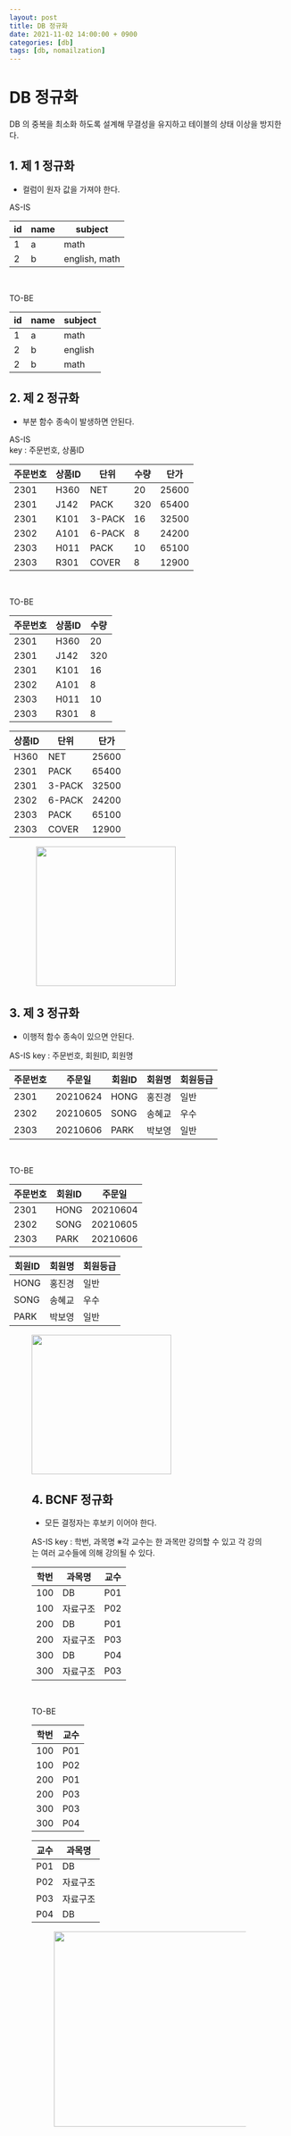 ```yaml
---
layout: post
title: DB 정규화
date: 2021-11-02 14:00:00 + 0900
categories: [db]
tags: [db, nomailzation]
---
```


# DB 정규화

DB 의 중복을 최소화 하도록 설계해 무결성을 유지하고 테이블의 상태 이상을 방지한다.

## 1. 제 1 정규화

- 컬럼이 원자 값을 가져야 한다.    

AS-IS

| id   | name | subject       |
| ---- | ---- | ------------- |
| 1    | a    | math          |
| 2    | b    | english, math |

<br />

TO-BE 

| id   | name | subject |
| ---- | ---- | ------- |
| 1    | a    | math    |
| 2    | b    | english |
| 2    | b    | math    |



## 2. 제 2 정규화

- 부분 함수 종속이 발생하면 안된다.

AS-IS   
key : 주문번호, 상품ID

| 주문번호 | 상품ID | 단위   | 수량 | 단가  |
| -------- | ------ | ------ | ---- | ----- |
| 2301     | H360   | NET    | 20   | 25600 |
| 2301     | J142   | PACK   | 320  | 65400 |
| 2301     | K101   | 3-PACK | 16   | 32500 |
| 2302     | A101   | 6-PACK | 8    | 24200 |
| 2303     | H011   | PACK   | 10   | 65100 |
| 2303     | R301   | COVER  | 8    | 12900 |

<br />

TO-BE

| 주문번호 | 상품ID | 수량 |
| -------- | ------ | ---- |
| 2301     | H360   | 20   |
| 2301     | J142   | 320  |
| 2301     | K101   | 16   |
| 2302     | A101   | 8    |
| 2303     | H011   | 10   |
| 2303     | R301   | 8    |

| 상품ID | 단위   | 단가  |
| ------ | ------ | ----- |
| H360   | NET    | 25600 |
| 2301   | PACK   | 65400 |
| 2301   | 3-PACK | 32500 |
| 2302   | 6-PACK | 24200 |
| 2303   | PACK   | 65100 |
| 2303   | COVER  | 12900 |

<figure>
  <img src="https://user-images.githubusercontent.com/13375810/139792246-83570533-113a-4c0c-bdb3-2334e70e3693.png" height="250"/>
</figure>



## 3. 제 3 정규화

- 이행적 함수 종속이 있으면 안된다.

AS-IS
key : 주문번호, 회원ID, 회원명

| 주문번호 | 주문일   | 회원ID | 회원명 | 회원등급 |
| -------- | -------- | ------ | ------ | -------- |
| 2301     | 20210624 | HONG   | 홍진경 | 일반     |
| 2302     | 20210605 | SONG   | 송혜교 | 우수     |
| 2303     | 20210606 | PARK   | 박보영 | 일반     |

<br />

TO-BE

| 주문번호 | 회원ID | 주문일   |
| -------- | ------ | -------- |
| 2301     | HONG   | 20210604 |
| 2302     | SONG   | 20210605 |
| 2303     | PARK   | 20210606 |

| 회원ID | 회원명 | 회원등급 |
| ------ | ------ | -------- |
| HONG   | 홍진경 | 일반     |
| SONG   | 송혜교 | 우수     |
| PARK   | 박보영 | 일반     |

<figure>
  <img src="https://user-images.githubusercontent.com/13375810/139792941-13ee05ec-1c9f-40ee-92d1-db3697a2a492.png" height="250"/
</figure>



## 4. BCNF 정규화

- 모든 결정자는 후보키 이어야 한다.

AS-IS
key : 학번, 과목명
※각 교수는 한 과목만 강의할 수 있고 각 강의는 여러 교수들에 의해 강의될 수 있다.

| 학번 | 과목명   | 교수 |
| ---- | -------- | ---- |
| 100  | DB       | P01  |
| 100  | 자료구조 | P02  |
| 200  | DB       | P01  |
| 200  | 자료구조 | P03  |
| 300  | DB       | P04  |
| 300  | 자료구조 | P03  |

<br />

TO-BE

| 학번 | 교수 |
| ---- | ---- |
| 100  | P01  |
| 100  | P02  |
| 200  | P01  |
| 200  | P03  |
| 300  | P03  |
| 300  | P04  |

| 교수 | 과목명   |
| ---- | -------- |
| P01  | DB       |
| P02  | 자료구조 |
| P03  | 자료구조 |
| P04  | DB       |

<figure>
  <img src="https://user-images.githubusercontent.com/13375810/139793350-f773432a-a10e-443b-aa74-3e540292dcf1.png" height="350"/>
</figure>

